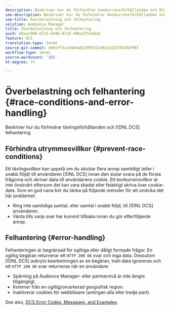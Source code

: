 ```yaml
---
description: Beskriver hur du förhindrar konkurrensförhållanden och DCS-felhantering.
seo-description: Beskriver hur du förhindrar konkurrensförhållanden och DCS-felhantering.
seo-title: Överbelastning och felhantering
solution: Audience Manager
title: Överbelastning och felhantering
uuid: b0aac960-6732-4e96-87a5-40ba2755e02d
feature: DCS
translation-type: tm+mt
source-git-commit: e05eff3cc04e4a82399752c862e2b2370286f96f
workflow-type: tm+mt
source-wordcount: '202'
ht-degree: 7%

---
```



# Överbelastning och felhantering {#race-conditions-and-error-handling}

Beskriver hur du förhindrar tävlingsförhållanden och [!DNL DCS] felhantering.

## Förhindra utrymmesvillkor {#prevent-race-conditions}

Ett tävlingsvillkor kan uppstå om du skickar flera anrop samtidigt (eller i snabb följd) till användaren [!DNL DCS] innan den slutar svara på de första frågorna och skriver data till användarens cookie. Ett konkurrensvillkor är inte önskvärt eftersom det kan vara skadat eller felaktigt skriva över cookie-data. Som en god vana bör du tänka på följande metoder för att undvika det här problemet:

* Ring inte samtidiga samtal, eller samtal i snabb följd, till [!DNL DCS] användaren.
* Vänta tills varje svar har kommit tillbaka innan du gör efterföljande anrop.

## Felhantering {#error-handling}

Felhanteringen är begränsad för ogiltiga eller dåligt formade frågor. En ogiltig begäran returnerar ett `HTTP 200 OK` svar och inga data. Dessutom [!DNL DCS] avbryts bearbetningen av en begäran, trait-data ignoreras och ett `HTTP 200 OK` svar returneras när en användare:

* Spårning på Audience Manager- eller partnernivå är inte längre tillgängligt.
* Kommer från en ogiltig/omarkerad geografisk region.
* Inaktiverar cookies för webbläsare (antingen alla eller tredje part).

See also, [DCS Error Codes, Messages, and Examples](../../../api/dcs-intro/dcs-api-reference/dcs-error-codes.md).